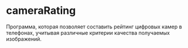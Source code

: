 # cameraRating
Программа, которая позволяет составить рейтинг цифровых камер в телефонах, учитывая различные критерии качества получаемых изображений.
